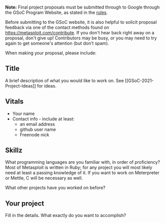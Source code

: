 **Note:** Final project proposals must be submitted through to Google through the GSoC Program Website, as stated in the [rules](https://summerofcode.withgoogle.com/rules/).

Before submitting to the GSoC website, it is also helpful to solicit proposal feedback via one of the contact methods found on https://metasploit.com/contribute. If you don't hear back right away on a proposal, don't give up! Contributors may be busy, or you may need to try again to get someone's attention (but don't spam).
 
When making your proposal, please include:

## Title

A brief description of what you would like to work on. See [[GSoC-2021-Project-Ideas]] for ideas.

## Vitals

* Your name
* Contact info - include at least:
  - an email address
  - github user name
  - Freenode nick

## Skillz

What programming languages are you familiar with, in order of proficiency? Most of Metasploit is written in Ruby; for any project you will most likely need at least a passing knowledge of it. If you want to work on Meterpreter or Mettle, C will be necessary as well. 

What other projects have you worked on before?


## Your project

Fill in the details. What exactly do you want to accomplish? 
